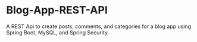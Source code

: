 # Blog-App-REST-API
A REST Api to create posts, comments, and categories for a blog app using Spring Boot, MySQL, and Spring Security.
